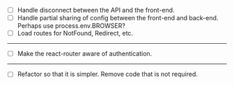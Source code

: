 - [ ] Handle disconnect between the API and the front-end.
- [ ] Handle partial sharing of config between the front-end and back-end.
      Perhaps use process.env.BROWSER?
- [ ] Load routes for NotFound, Redirect, etc.

_____________________________________________________

- [ ] Make the react-router aware of authentication.

_____________________________________________________

- [ ] Refactor so that it is simpler. Remove code that is not required.


